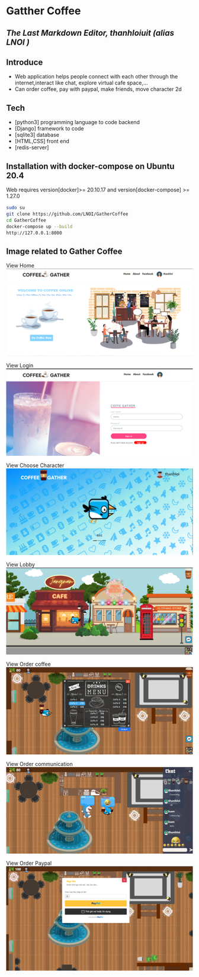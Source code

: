 # Gatther Coffee
## _The Last Markdown Editor, thanhloiuit (alias LNOI )_

## Introduce
- Web application helps people connect with each other through the internet,interact like chat, explore virtual cafe space,…
- Can order coffee, pay with paypal, make friends, move character 2d 

## Tech
- [python3] programming language to code backend
- [Django] framework to code
- [sqlite3] database
- [HTML,CSS] front end
- [redis-server] 

## Installation with docker-compose on Ubuntu 20.4 

Web requires version[docker]>= 20.10.17 and version[docker-compose] >= 1.27.0
```sh
sudo su
git clone https://github.com/LNOI/GatherCoffee
cd GatherCoffee
docker-compose up --build
http://127.0.0.1:8000
```

## Image related to Gather Coffee

View Home
![Alt text](./static/image/github_img/home.png "home")

View Login
![Alt text](./static/image/github_img/login.png "home")

View Choose Character
![Alt text](./static/image/github_img/choose.png "home")

View Lobby
![Alt text](./static/image/github_img/lobby.png "home")

View Order coffee
![Alt text](./static/image/github_img/order.png "home")

View Order communication
![Alt text](./static/image/github_img/communicate.png "home")

View Order Paypal
![Alt text](./static/image/github_img/paypal.png "home")







